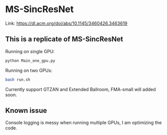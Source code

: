 # MS-SincResNet


Link: https://dl.acm.org/doi/abs/10.1145/3460426.3463619

## This is a replicate of MS-SincResNet

Running on single GPU:
```bash
python Main_one_gpu.py
```

Running on two GPUs:
```bash
bash run.sh
```

Currently support GTZAN and Extended Ballroom, FMA-small will added soon.

## Known issue
Console logging is messy when running multiple GPUs, I am optimizing the code.